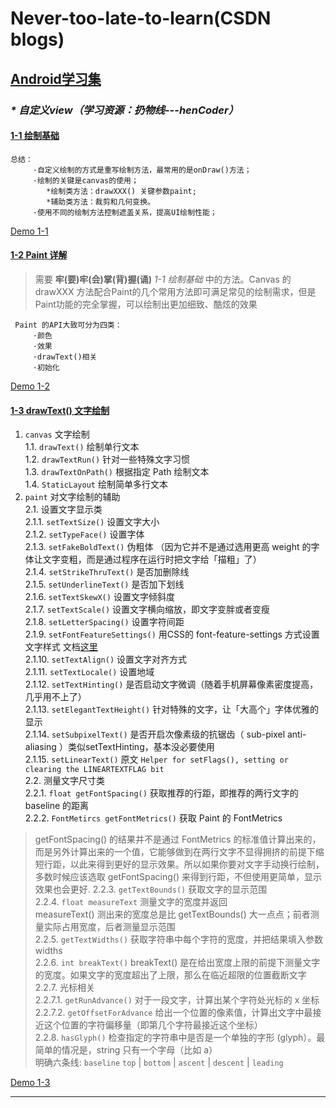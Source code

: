 # Never-too-late-to-learn(CSDN blogs)
## [Android学习集](https://blog.csdn.net/xiaole0313/article/details/51714223 "如何自学Android, 教大家玩爆Android")

### _* 自定义view（学习资源：扔物线---henCoder）_
#### [1-1 绘制基础](https://hencoder.com/ui-1-1/)

    总结：
         ·自定义绘制的方式是重写绘制方法，最常用的是onDraw()方法；
         ·绘制的关键是canvas的使用；
            *绘制类方法：drawXXX() 关键参数paint;
            *辅助类方法：裁剪和几何变换。
         ·使用不同的绘制方法控制遮盖关系，提高UI绘制性能；    
[Demo 1-1](https://github.com/yztcit/PracticeDraw1 "绘制基础")

#### [1-2 Paint 详解](http://hencoder.com/ui-1-2/)

>  需要 **牢(要)牢(会)掌(背)握(诵)** _1-1 绘制基础_ 中的方法。Canvas 的 drawXXX 方法配合Paint的几个常用方法即可满足常见的绘制需求，但是Paint功能的完全掌握，可以绘制出更加细致、酷炫的效果

     Paint 的API大致可分为四类：
         ·颜色
         ·效果
         ·drawText()相关
         ·初始化
[Demo 1-2](https://github.com/yztcit/PracticeDraw2 "Paint 详解")

#### [1-3 drawText() 文字绘制](https://hencoder.com/ui-1-3/)  

1. `canvas` 文字绘制  
    1.1. `drawText()` 绘制单行文本  
    1.2. `drawTextRun()` 针对一些特殊文字习惯  
    1.3. `drawTextOnPath()` 根据指定 Path 绘制文本  
    1.4. `StaticLayout` 绘制简单多行文本  
2. `paint` 对文字绘制的辅助  
    2.1. 设置文字显示类  
        2.1.1. `setTextSize()` 设置文字大小  
        2.1.2. `setTypeFace()` 设置字体  
        2.1.3. `setFakeBoldText()` 伪粗体 （因为它并不是通过选用更高 weight 的字体让文字变粗，而是通过程序在运行时把文字给「描粗」了）  
        2.1.4. `setStrikeThruText()` 是否加删除线  
        2.1.5. `setUnderlineText()` 是否加下划线  
        2.1.6. `setTextSkewX()` 设置文字倾斜度  
        2.1.7. `setTextScale()` 设置文字横向缩放，即文字变胖或者变瘦  
        2.1.8. `setLetterSpacing()` 设置字符间距  
        2.1.9. `setFontFeatureSettings()` 用CSS的 font-feature-settings 方式设置文字样式 文档[这里][font-feature-settings]  
        2.1.10. `setTextAlign()` 设置文字对齐方式  
        2.1.11. `setTextLocale()` 设置地域  
        2.1.12. `setTextHinting()` 是否启动文字微调（随着手机屏幕像素密度提高，几乎用不上了）  
        2.1.13. `setElegantTextHeight()` 针对特殊的文字，让「大高个」字体优雅的显示  
        2.1.14. `setSubpixelText()` 是否开启次像素级的抗锯齿（ sub-pixel anti-aliasing ）类似setTextHinting，基本没必要使用  
        2.1.15. `setLinearText()` 原文 `Helper for setFlags(), setting or clearing the LINEARTEXTFLAG bit`  
    2.2. 测量文字尺寸类  
        2.2.1. `float getFontSpacing()` 获取推荐的行距，即推荐的两行文字的 baseline 的距离  
        2.2.2. `FontMetircs getFontMetrics()` 获取 Paint 的 FontMetrics  
> getFontSpacing() 的结果并不是通过 FontMetrics 的标准值计算出来的，而是另外计算出来的一个值，它能够做到在两行文字不显得拥挤的前提下缩短行距，以此来得到更好的显示效果。所以如果你要对文字手动换行绘制，多数时候应该选取 getFontSpacing() 来得到行距，不但使用更简单，显示效果也会更好.
        2.2.3. `getTextBounds()` 获取文字的显示范围  
        2.2.4. `float measureText` 测量文字的宽度并返回  
> measureText() 测出来的宽度总是比 getTextBounds() 大一点点；前者测量实际占用宽度，后者测量显示范围  
        2.2.5. `getTextWidths()` 获取字符串中每个字符的宽度，并把结果填入参数 widths  
        2.2.6. `int breakText()` breakText() 是在给出宽度上限的前提下测量文字的宽度。如果文字的宽度超出了上限，那么在临近超限的位置截断文字  
        2.2.7. 光标相关  
            2.2.7.1. `getRunAdvance()` 对于一段文字，计算出某个字符处光标的 x 坐标  
            2.2.7.2. `getOffsetForAdvance` 给出一个位置的像素值，计算出文字中最接近这个位置的字符偏移量（即第几个字符最接近这个坐标）  
        2.2.8. `hasGlyph()` 检查指定的字符串中是否是一个单独的字形 (glyph）。最简单的情况是，string 只有一个字母（比如  a）  
> 明确六条线: `baseline`   `top` | `bottom` | `ascent` | `descent` | `leading`  
   
[Demo 1-3](https://github.com/yztcit/PracticeDraw3 "文字绘制")

-------------
[font-feature-settings]:https://www.w3.org/TR/css-fonts-3/#font-feature-settings-prop "CSS 文字样式"
